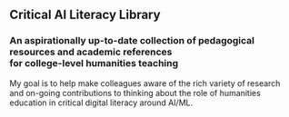 ## Critical AI Literacy Library ##

### An aspirationally up-to-date collection of pedagogical resources and academic references<br />for college-level humanities teaching ###

My goal is to help make colleagues aware of the rich variety of research and on-going contributions to thinking about the role of humanities education in critical digital literacy around AI/ML.
